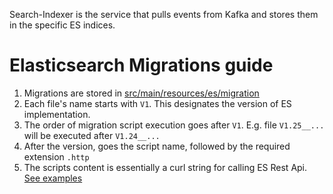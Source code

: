 Search-Indexer is the service that pulls events from Kafka and stores them in the specific ES indices.

# Elasticsearch Migrations guide

1. Migrations are stored in [src/main/resources/es/migration](src/main/resources/es/migration)
2. Each file's name starts with `V1`. This designates the version of ES implementation.
3. The order of migration script execution goes after `V1`. E.g. file `V1.25__...` will be executed after `V1.24__...`
4. After the version, goes the script name, followed by the required extension `.http`
5. The scripts content is essentially a curl string for calling ES Rest Api. [See examples](src/main/resources/es/migration/V1.1__activity_template.http)